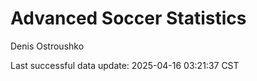 # Advanced Soccer Statistics
Denis Ostroushko

<!-- gfm -->

Last successful data update: 2025-04-16 03:21:37 CST
